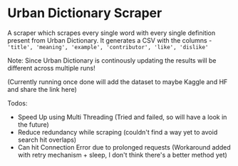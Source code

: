 # Urban Dictionary Scraper

A scraper which scrapes every single word with every single definition present from Urban Dictionary. It generates a CSV with the columns - `'title', 'meaning', 'example', 'contributor', 'like', 'dislike'` 

Note: Since Urban Dictionary is continously updating the results will be different across multiple runs!

(Currently running once done will add the dataset to maybe Kaggle and HF and share the link here)

Todos:
- Speed Up using Multi Threading (Tried and failed, so will have a look in the future)
- Reduce redundancy while scraping (couldn't find a way yet to avoid search hit overlaps)
- Can hit Connection Error due to prolonged requests (Workaround added with retry mechanism + sleep, I don't think there's a better method yet)
